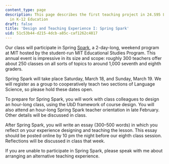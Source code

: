 ```yaml
---
content_type: page
description: This page describes the first teaching project in 24.S95 Linguistics
  in K-12 Education
draft: false
title: 'Design and Teaching Experience I: Spring Spark'
uid: 51c53b44-d215-4dcb-a85c-caf1262c4817
---
```

Our class will participate in Spring [Spark](https://esp.mit.edu/teach/Spark/index.html), a 2-day-long, weekend program at MIT hosted by the student-run MIT Educational Studies Program. This annual event is impressive in its size and scope: roughly 300 teachers offer about 250 classes on all sorts of topics to around 1,000 seventh and eighth graders.

Spring Spark will take place Saturday, March 18, and Sunday, March 19. We will register as a group to cooperatively teach two sections of Language Science, so please hold these dates open.

To prepare for Spring Spark, you will work with class colleagues to design an hour-long class, using the UbD framework of course design. You will also attend an hour-long Spring Spark teacher orientation in late February. Other details will be discussed in class. 

After Spring Spark, you will write an essay (300–500 words) in which you reflect on your experience designing and teaching the lesson. This essay should be posted online by 10 pm the night before our eighth class session. Reflections will be discussed in class that week.

If you are unable to participate in Spring Spark, please speak with me about arranging an alternative teaching experience.